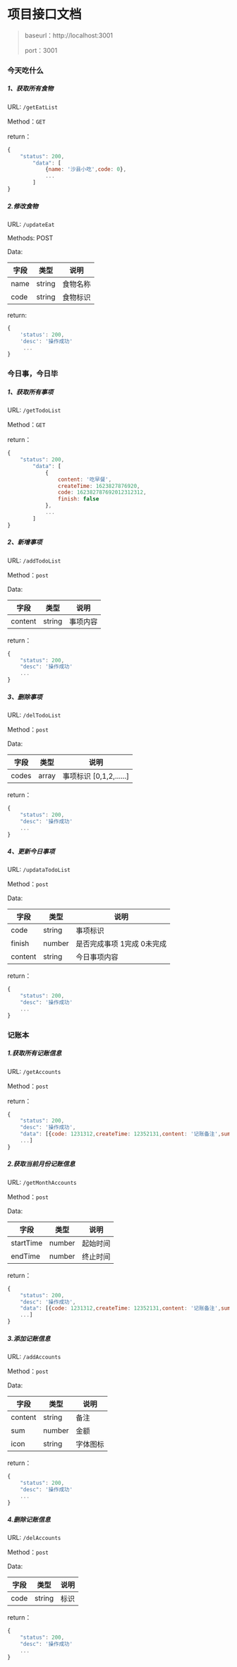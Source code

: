 # 项目接口文档



> baseurl：http://localhost:3001
>
> port：3001



### 今天吃什么



##### 1、获取所有食物

URL: `/getEatList`

Method：`GET`

return：

```js
{
    "status": 200,
        "data": [
            {name: '沙县小吃',code: 0},
            ...
        ]
}
```



##### 2.修改食物

URL:  `/updateEat`

Methods: POST

Data: 

| 字段 | 类型   | 说明     |
| ---- | ------ | -------- |
| name | string | 食物名称 |
| code | string | 食物标识 |

return:

```js
{
    'status': 200,
    'desc': '操作成功'
     ...
}
```



### 今日事，今日毕



##### 1、获取所有事项

URL: `/getTodoList `

Method：`GET`

return：

```js
{
    "status": 200,
        "data": [
            {
                content: '吃早餐',
             	createTime: 1623827876920,
             	code: 162382787692012312312,
             	finish: false
            },
            ...
        ]
}
```



##### 2、新增事项

URL: `/addTodoList `

Method：`post`

Data: 

| 字段    | 类型   | 说明     |
| ------- | ------ | -------- |
| content | string | 事项内容 |

return：

```js
{
    "status": 200,
    "desc": '操作成功'
    ...
}
```



##### 3、删除事项

URL: `/delTodoList`

Method：`post`

Data: 

| 字段  | 类型  | 说明                       |
| ----- | ----- | -------------------------- |
| codes | array | 事项标识    [0,1,2,......] |

return：

```js
{
    "status": 200,
    "desc": '操作成功'
    ...
}
```



##### 4、更新今日事项

URL: `/updataTodoList` 

Method：`post`

Data: 

| 字段    | 类型   | 说明                        |
| ------- | ------ | --------------------------- |
| code    | string | 事项标识                    |
| finish  | number | 是否完成事项 1完成  0未完成 |
| content | string | 今日事项内容                |

return：

```js
{
    "status": 200,
    "desc": '操作成功'
    ...
}
```



### 记账本



##### 1.获取所有记账信息

URL: `/getAccounts` 

Method：`post`

return：

```js
{
    "status": 200,
    "desc": '操作成功',
    "data": [{code: 1231312,createTime: 12352131,content: '记账备注',sum: 12,icon: 'icon-canyin',date: 16121812},
   	...]
}
```



##### 2.获取当前月份记账信息

URL: `/getMonthAccounts`

Method：`post`

Data: 

| 字段      | 类型   | 说明     |
| --------- | ------ | -------- |
| startTime | number | 起始时间 |
| endTime   | number | 终止时间 |

return：

```js
{
    "status": 200,
    "desc": '操作成功',
   	"data": [{code: 1231312,createTime: 12352131,content: '记账备注',sum: 12,icon: 'icon-canyin',date: 16121812},
   	...]
}
```





##### 3.添加记账信息

URL: `/addAccounts` 

Method：`post`

Data: 

| 字段    | 类型   | 说明     |
| ------- | ------ | -------- |
| content | string | 备注     |
| sum     | number | 金额     |
| icon    | string | 字体图标 |

return：

```js
{
    "status": 200,
    "desc": '操作成功'
    ...
}
```



##### 4.删除记账信息

URL: `/delAccounts` 

Method：`post`

Data: 

| 字段 | 类型   | 说明 |
| ---- | ------ | ---- |
| code | string | 标识 |

return：

```js
{
    "status": 200,
    "desc": '操作成功'
    ...
}
```





